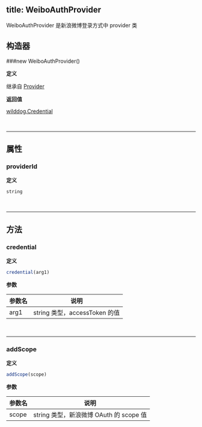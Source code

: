 
title: WeiboAuthProvider
---

WeiboAuthProvider 是新浪微博登录方式中 provider 类

## 构造器
###new WeiboAuthProvider()

**定义**

继承自 [Provider](/api/auth/web/Provider.html)

**返回值**

[wilddog.Credential](/api/auth/web/Credential.html)

</br>

------

## 属性

### providerId

**定义**

```js
string
```
</br>

------

## 方法

### credential

**定义**

```js
credential(arg1)
```

**参数**

| 参数名  | 说明                       |
| ---- | ------------------------ |
| arg1 | string 类型，accessToken 的值 |


</br>

------

### addScope

**定义**

```js
addScope(scope)
```

**参数**

| 参数名   | 说明                             |
| ----- | ------------------------------ |
| scope | string 类型，新浪微博 OAuth 的 scope 值 |

